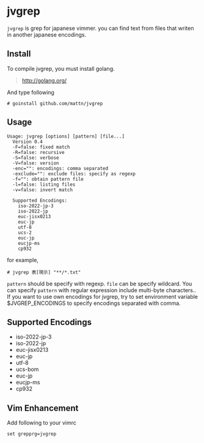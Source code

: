 jvgrep
======

`jvgrep` is grep for japanese vimmer. you can find text from files that writen in another japanese encodings.

Install
-------

To compile jvgrep, you must install golang.

> http://golang.org/

And type following

    # goinstall github.com/mattn/jvgrep

Usage
-----

    Usage: jvgrep [options] [pattern] [file...]
      Version 0.4
      -F=false: fixed match
      -R=false: recursive
      -S=false: verbose
      -V=false: version
      -enc="": encodings: comma separated
      -exclude="": exclude files: specify as regexp
      -f="": obtain pattern file
      -l=false: listing files
      -v=false: invert match
    
      Supported Encodings:
        iso-2022-jp-3
        iso-2022-jp
        euc-jisx0213
        euc-jp
        utf-8
        ucs-2
        euc-jp
        eucjp-ms
        cp932

for example,

    # jvgrep 表[現示] "**/*.txt"

`pattern` should be specify with regexp. `file` can be specify wildcard.
You can specify `pattern` with regular expression include multi-byte characters..
If you want to use own encodings for jvgrep, try to set environment variable $JVGREP_ENCODINGS to specify encodings separated with comma.

Supported Encodings
-------------------

* iso-2022-jp-3
* iso-2022-jp
* euc-jisx0213
* euc-jp
* utf-8
* ucs-bom
* euc-jp
* eucjp-ms
* cp932

Vim Enhancement
---------------

Add following to your vimrc

    set grepprg=jvgrep

